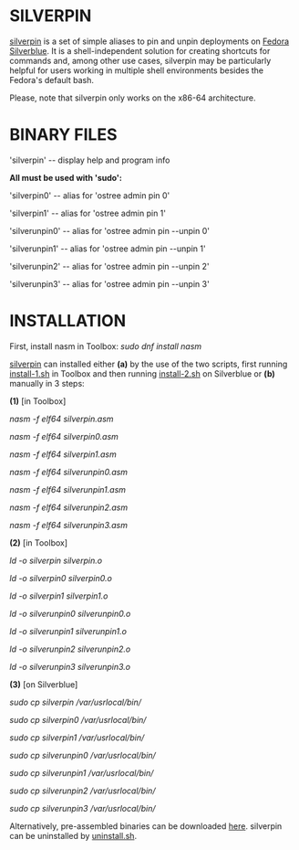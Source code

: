 # SILVERPIN

[silverpin](https://github.com/piotrbajdek/silverpin) is a set of simple aliases to pin and unpin deployments on [Fedora Silverblue](https://silverblue.fedoraproject.org/). It is a shell-independent solution for creating shortcuts for commands and, among other use cases, silverpin may be particularly helpful for users working in multiple shell environments besides the Fedora's default bash.

Please, note that silverpin only works on the x86-64 architecture.

# BINARY FILES

'silverpin' -- display help and program info

**All must be used with 'sudo':**

'silverpin0' -- alias for 'ostree admin pin 0'

'silverpin1' -- alias for 'ostree admin pin 1'

'silverunpin0' -- alias for 'ostree admin pin \--unpin 0'

'silverunpin1' -- alias for 'ostree admin pin \--unpin 1'

'silverunpin2' -- alias for 'ostree admin pin \--unpin 2'

'silverunpin3' -- alias for 'ostree admin pin \--unpin 3'

# INSTALLATION

First, install nasm in Toolbox: _sudo dnf install nasm_

[silverpin](https://github.com/piotrbajdek/silverpin) can installed either **(a)** by the use of the two scripts, first running [install-1.sh](https://github.com/piotrbajdek/silverpin/blob/main/install-1.sh) in Toolbox and then running [install-2.sh](https://github.com/piotrbajdek/silverpin/blob/main/install-2.sh) on Silverblue or **(b)** manually in 3 steps:

**(1)** [in Toolbox]

_nasm -f elf64 silverpin.asm_

_nasm -f elf64 silverpin0.asm_

_nasm -f elf64 silverpin1.asm_

_nasm -f elf64 silverunpin0.asm_

_nasm -f elf64 silverunpin1.asm_

_nasm -f elf64 silverunpin2.asm_

_nasm -f elf64 silverunpin3.asm_

**(2)** [in Toolbox]

_ld -o silverpin silverpin.o_

_ld -o silverpin0 silverpin0.o_

_ld -o silverpin1 silverpin1.o_

_ld -o silverunpin0 silverunpin0.o_

_ld -o silverunpin1 silverunpin1.o_

_ld -o silverunpin2 silverunpin2.o_

_ld -o silverunpin3 silverunpin3.o_

**(3)** [on Silverblue]

_sudo cp silverpin /var/usrlocal/bin/_

_sudo cp silverpin0 /var/usrlocal/bin/_

_sudo cp silverpin1 /var/usrlocal/bin/_

_sudo cp silverunpin0 /var/usrlocal/bin/_

_sudo cp silverunpin1 /var/usrlocal/bin/_

_sudo cp silverunpin2 /var/usrlocal/bin/_

_sudo cp silverunpin3 /var/usrlocal/bin/_

Alternatively, pre-assembled binaries can be downloaded [here](https://github.com/piotrbajdek/silverpin/releases/tag/v1.0.0). silverpin can be uninstalled by [uninstall.sh](https://github.com/piotrbajdek/silverpin/blob/main/uninstall.sh).
